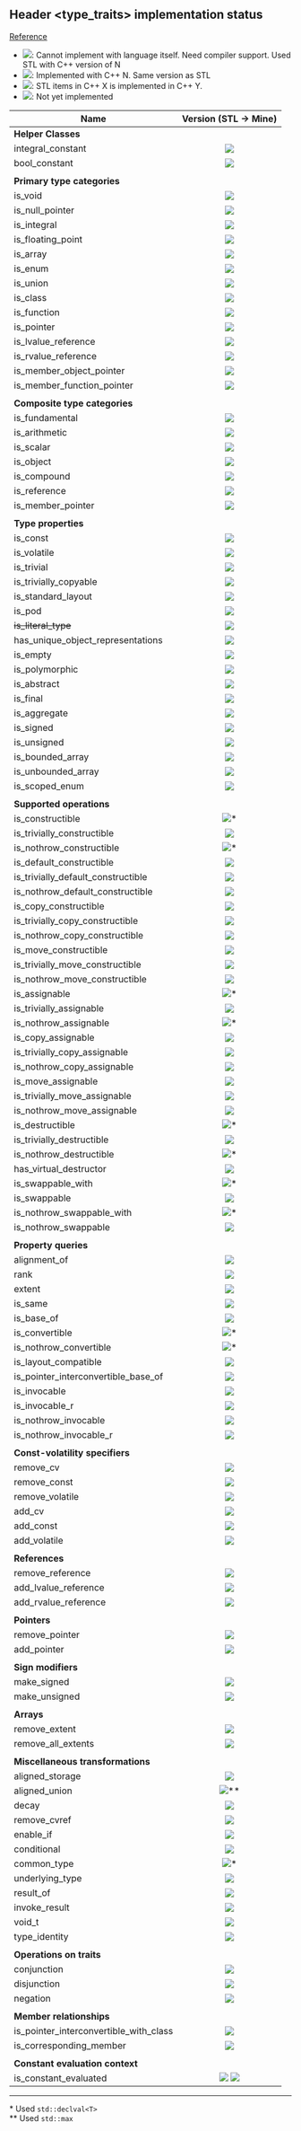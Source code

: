 ## Header <type_traits> implementation status

[Reference](https://en.cppreference.com/w/cpp/header/type_traits)

* ![](https://img.shields.io/badge/Impossible-N-red): Cannot implement with language itself. Need compiler support. Used STL with C++ version of N
* ![](https://img.shields.io/badge/C%2B%2B-N-green): Implemented with C++ N. Same version as STL
* ![](https://img.shields.io/badge/C%2B%2B-X--%3EY-blue): STL items in C++ X is implemented in C++ Y.
* ![][notyet]: Not yet implemented


| Name                             | Version (STL &#8594; Mine) |
|----------------------------------|:-----------------------:|
| **Helper Classes**               |                         |
|integral_constant                 | ![][cpp11]              |
|bool_constant                     | ![][cpp1711]            |
|                                  |                         |
| **Primary type categories**      |                         |
|is_void                           | ![][cpp11]              |
|is_null_pointer                   | ![][cpp1411]            |
|is_integral                       | ![][cppno11]            |
|is_floating_point                 | ![][cpp11]              |
|is_array                          | ![][cpp11]              |
|is_enum                           | ![][cppno11]            |
|is_union                          | ![][cppno11]            |
|is_class                          | ![][cppno11]            |
|is_function                       | ![][cpp11]              |
|is_pointer                        | ![][cpp11]              |
|is_lvalue_reference               | ![][cpp11]              |
|is_rvalue_reference               | ![][cpp11]              |
|is_member_object_pointer          | ![][cpp11]              |
|is_member_function_pointer        | ![][cpp11]              |
|                                  |                         |
| **Composite type categories**    |                         |
|is_fundamental                    | ![][cpp11]              |
|is_arithmetic                     | ![][cpp11]              |
|is_scalar                         | ![][cpp11]              |
|is_object                         | ![][cpp11]              |
|is_compound                       | ![][cpp11]              |
|is_reference                      | ![][cpp11]              |
|is_member_pointer                 | ![][cpp11]              |
|                                  |                         |
| **Type properties**              |                         |
|is_const                          | ![][cpp11]              |
|is_volatile                       | ![][cpp11]              |
|is_trivial                        | ![][cpp11]              |
|is_trivially_copyable             | ![][cppno11]            |
|is_standard_layout                | ![][cppno11]            |
|is_pod                            | ![][cpp11]              |
|~~is_literal_type~~               | ![][removed]            |
|has_unique_object_representations | ![][cppno17]            |
|is_empty                          | ![][cpp11]              |
|is_polymorphic                    | ![][cpp11]              |
|is_abstract                       | ![][cpp11]              |
|is_final                          | ![][cppno14]            |
|is_aggregate                      | ![][cppno17]            |
|is_signed                         | ![][cpp11]              |
|is_unsigned                       | ![][cpp11]              |
|is_bounded_array                  | ![][cpp2011]            |
|is_unbounded_array                | ![][cpp2011]            |
|is_scoped_enum                    | ![][cppno23]            |
|                                  |                         |
| **Supported operations**         |                         |
|is_constructible                  | ![][cpp11]*             |
|is_trivially_constructible        | ![][cppno11]            |
|is_nothrow_constructible          | ![][cpp11]*             |
|is_default_constructible          | ![][cpp11]              |
|is_trivially_default_constructible| ![][cpp11]              |
|is_nothrow_default_constructible  | ![][cpp11]              |
|is_copy_constructible             | ![][cpp11]              |
|is_trivially_copy_constructible   | ![][cpp11]              |
|is_nothrow_copy_constructible     | ![][cpp11]              |
|is_move_constructible             | ![][cpp11]              |
|is_trivially_move_constructible   | ![][cpp11]              |
|is_nothrow_move_constructible     | ![][cpp11]              |
|is_assignable                     | ![][cpp11]*             |
|is_trivially_assignable           | ![][cppno11]            |
|is_nothrow_assignable             | ![][cpp11]*             |
|is_copy_assignable                | ![][cpp11]              |
|is_trivially_copy_assignable      | ![][cpp11]              |
|is_nothrow_copy_assignable        | ![][cpp11]              |
|is_move_assignable                | ![][cpp11]              |
|is_trivially_move_assignable      | ![][cpp11]              |
|is_nothrow_move_assignable        | ![][cpp11]              |
|is_destructible                   | ![][cpp11]*             |
|is_trivially_destructible         | ![][cppno11]            |
|is_nothrow_destructible           | ![][cpp11]*             |
|has_virtual_destructor            | ![][cppno11]            |
|is_swappable_with                 | ![][cpp11]*             |
|is_swappable                      | ![][cpp11]              |
|is_nothrow_swappable_with         | ![][cpp11]*             |
|is_nothrow_swappable              | ![][cpp11]              |
|                                  |                         |
| **Property queries**             |                         |
|alignment_of                      | ![][cpp11]              |
|rank                              | ![][cpp11]              |
|extent                            | ![][cpp11]              |
|is_same                           | ![][cpp11]              |
|is_base_of                        | ![][cpp11]              |
|is_convertible                    | ![][cpp11]*             |
|is_nothrow_convertible            | ![][cpp11]*             |
|is_layout_compatible              | ![][cppno20]            |
|is_pointer_interconvertible_base_of| ![][cppno20]           |
|is_invocable                      | ![][notyet]             |
|is_invocable_r                    | ![][notyet]             |
|is_nothrow_invocable              | ![][notyet]             |
|is_nothrow_invocable_r            | ![][notyet]             |
|                                  |                         |
| **Const-volatility specifiers**  |                         |
|remove_cv                         | ![][cpp11]              |
|remove_const                      | ![][cpp11]              |
|remove_volatile                   | ![][cpp11]              |
|add_cv                            | ![][cpp11]              |
|add_const                         | ![][cpp11]              |
|add_volatile                      | ![][cpp11]              |
|                                  |                         |
| **References**                   |                         |
|remove_reference                  | ![][cpp11]              |
|add_lvalue_reference              | ![][cpp11]              |
|add_rvalue_reference              | ![][cpp11]              |
|                                  |                         |
| **Pointers**                     |                         |
|remove_pointer                    | ![][cpp11]              |
|add_pointer                       | ![][cpp11]              |
|                                  |                         |
| **Sign modifiers**               |                         |
|make_signed                       | ![][cpp11]              |
|make_unsigned                     | ![][cpp11]              |
|                                  |                         |
| **Arrays**                       |                         |
|remove_extent                     | ![][cpp11]              |
|remove_all_extents                | ![][cpp11]              |
|                                  |                         |
| **Miscellaneous transformations**|                         |
|aligned_storage                   | ![][cppno11]            |
|aligned_union                     | ![][cpp11]**            |
|decay                             | ![][cpp11]              |
|remove_cvref                      | ![][cpp11]              |
|enable_if                         | ![][cpp11]              |
|conditional                       | ![][cpp11]              |
|common_type                       | ![][cpp11]*             |
|underlying_type                   | ![][cpp11]              |
|result_of                         | ![][cpp11]              |
|invoke_result                     | ![][notyet]             |
|void_t                            | ![][cpp11]              |
|type_identity                     | ![][cpp11]              |
|                                  |                         |
| **Operations on traits**         |                         |
|conjunction                       | ![][cpp11]              |
|disjunction                       | ![][cpp11]              |
|negation                          | ![][cpp11]              |
|                                  |                         |
| **Member relationships**         |                         |
|is_pointer_interconvertible_with_class | ![][cppno20]       |
|is_corresponding_member           | ![][cppno20]            |
|                                  |                         |
| **Constant evaluation context**  |                         |
|is_constant_evaluated             | ![][cppno20] ![][cpp23] |

---
\* Used `std::declval<T>`  
\*\* Used `std::max`

[notyet]: https://img.shields.io/badge/Not_yet-orange
[removed]: https://img.shields.io/badge/Removed-red

[cppno]: https://img.shields.io/badge/Impossible-red
[cppno11]: https://img.shields.io/badge/Impossible-11-red
[cppno14]: https://img.shields.io/badge/Impossible-14-red
[cppno17]: https://img.shields.io/badge/Impossible-17-red
[cppno20]: https://img.shields.io/badge/Impossible-20-red
[cppno23]: https://img.shields.io/badge/Impossible-23-red

[cpp11]: https://img.shields.io/badge/C%2B%2B-11-green
[cpp1411]: https://img.shields.io/badge/C%2B%2B-14--%3E11-blue
[cpp1711]: https://img.shields.io/badge/C%2B%2B-17--%3E11-blue
[cpp2011]: https://img.shields.io/badge/C%2B%2B-20--%3E11-blue
[cpp2311]: https://img.shields.io/badge/C%2B%2B-23--%3E11-blue

[cpp14]: https://img.shields.io/badge/C%2B%2B-14-green
[cpp1714]: https://img.shields.io/badge/C%2B%2B-17--%3E14-blue
[cpp1714]: https://img.shields.io/badge/C%2B%2B-20--%3E14-blue
[cpp1714]: https://img.shields.io/badge/C%2B%2B-23--%3E14-blue

[cpp17]: https://img.shields.io/badge/C%2B%2B-17-green
[cpp2017]: https://img.shields.io/badge/C%2B%2B-20--%3E17-blue
[cpp2317]: https://img.shields.io/badge/C%2B%2B-23--%3E17-blue

[cpp20]: https://img.shields.io/badge/C%2B%2B-20-green
[cpp2320]: https://img.shields.io/badge/C%2B%2B-23--%3E20-blue

[cpp23]: https://img.shields.io/badge/C%2B%2B-23-green
